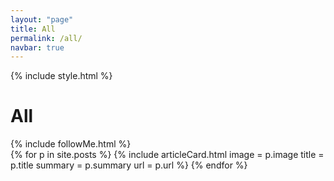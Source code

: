 ```yaml
---
layout: "page"
title: All
permalink: /all/
navbar: true
---
```


{% include style.html %}
<h1>All</h1>
{% include followMe.html %}


<div class="grid-container">
  {% for p in site.posts %}
      {% include articleCard.html image = p.image title = p.title summary = p.summary url = p.url %}
  {% endfor %}
</div>